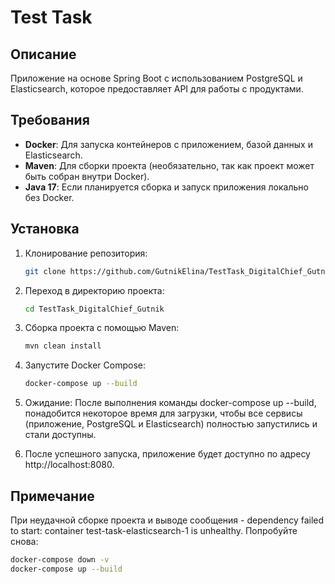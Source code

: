 # Test Task

## Описание
Приложение на основе Spring Boot с использованием PostgreSQL и Elasticsearch, которое предоставляет API для работы с продуктами.

## Требования

- **Docker**: Для запуска контейнеров с приложением, базой данных и Elasticsearch.
- **Maven**: Для сборки проекта (необязательно, так как проект может быть собран внутри Docker).
- **Java 17**: Если планируется сборка и запуск приложения локально без Docker.

## Установка

1. Клонирование репозитория:
   ```bash
   git clone https://github.com/GutnikElina/TestTask_DigitalChief_Gutnik

2. Переход в директорию проекта:
   ```bash
   cd TestTask_DigitalChief_Gutnik
   
3. Сборка проекта с помощью Maven:
   ```bash
   mvn clean install

4. Запустите Docker Compose:
   ```bash
   docker-compose up --build

5. Ожидание: После выполнения команды docker-compose up --build, понадобится некоторое время для загрузки, чтобы все сервисы (приложение, PostgreSQL и Elasticsearch) полностью запустились и стали доступны.

6. После успешного запуска, приложение будет доступно по адресу http://localhost:8080.

## Примечание
При неудачной сборке проекта и выводе сообщения - 
dependency failed to start: container test-task-elasticsearch-1 is unhealthy. Попробуйте снова:
   ```bash
   docker-compose down -v
   docker-compose up --build

